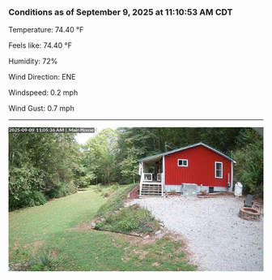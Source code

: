 ### Conditions as of September 9, 2025 at 11:10:53 AM CDT 

Temperature: 74.40 &deg;F

Feels like: 74.40 &deg;F

Humidity: 72%

Wind Direction: ENE

Windspeed: 0.2 mph

Wind Gust: 0.7 mph

---

<img src="./images/latest.jpeg"/>

